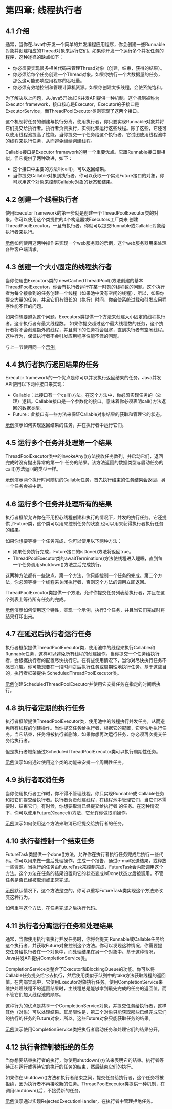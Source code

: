 # 第四章: 线程执行者

## 4.1 介绍 

通常，当你在Java中开发一个简单的并发编程应用程序，你会创建一些Runnable对象并创建相应的Thread对象来运行它们。如果你开发一个运行多个并发任务的程序，这种途径的缺点如下：

  * 你必须要实现很多相关代码来管理Thread对象（创建，结束，获得的结果）。
  * 你必须给每个任务创建一个Thread对象。如果你执行一个大数据量的任务，那么这可能影响应用程序的吞吐量。
  * 你必须有效地控制和管理计算机资源。如果你创建太多线程，会使系统饱和。

为了解决以上问题，从Java5开始JDK并发API提供一种机制。这个机制被称为Executor framework，接口核心是Executor，Executor的子接口是ExecutorService，而ThreadPoolExecutor类则实现了这两个接口。

这个机制将任务的创建与执行分离。使用执行者，你只要实现Runnable对象并将它们提交给执行者。执行者负责执行，实例化和运行这些线程。除了这些，它还可以使用线程池提高了性能。当你提交一个任务给这个执行者，它试图使用线程池中的线程来执行任务，从而避免继续创建线程。

Callable接口是Executor framework的另一个重要优点。它跟Runnable接口很相似，但它提供了两种改进，如下：

  * 这个接口中主要的方法叫call()，可以返回结果。
  * 当你提交Callable对象到执行者，你可以获取一个实现Future接口的对象，你可以用这个对象来控制Callable对象的状态和结果。

## 4.2 创建一个线程执行者 

使用Executor framework的第一步就是创建一个ThreadPoolExecutor类的对象。你可以使用这个类提供的4个构造器或Executors工厂类来 创建ThreadPoolExecutor。一旦有执行者，你就可以提交Runnable或Callable对象给执行者来执行。

[示例](../src/test/java/com/getset/j7cc/chapter4/ThreadExecutor.java#L16)如何使用这两种操作来实现一个web服务器的示例，这个web服务器用来处理各种客户端请求。

## 4.3 创建一个大小固定的线程执行者

当你使用由Executors类的 newCachedThreadPool()方法创建的基本ThreadPoolExecutor，你会有执行者运行在某一时刻的线程数的问题。这个执行者为每个接收到的任务创建一个线程（如果池中没有空闲的线程），所以，如果你提交大量的任务，并且它们有很长的（执行）时间，你会使系统过载和引发应用程序性能不佳的问题。

如果你想要避免这个问题，Executors类提供一个方法来创建大小固定的线程执行者。这个执行者有最大线程数。 如果你提交超过这个最大线程数的任务，这个执行者将不会创建额外的线程，并且剩下的任务将会阻塞，直到执行者有空闲线程。这种行为，保证执行者不会引发应用程序性能不佳的问题。

与上一节使用同一个[示例](../src/test/java/com/getset/j7cc/chapter4/ThreadExecutor.java#L16)。

## 4.4 执行者执行返回结果的任务 

Executor framework的一个优点是你可以并发执行返回结果的任务。Java并发API使用以下两种接口来实现：

  * Callable：此接口有一个call()方法。在这个方法中，你必须实现任务的（处理）逻辑。Callable接口是一个参数化的接口。意味着你必须表明call()方法返回的数据类型。
  * Future：此接口有一些方法来保证Callable对象结果的获取和管理它的状态。

[示例](../src/test/java/com/getset/j7cc/chapter4/ThreadExecutor.java#L37)演示如何实现返回结果的任务，并在执行者中运行它们。

## 4.5 运行多个任务并处理第一个结果 

ThreadPoolExecutor类中的invokeAny()方法接收任务数列，并启动它们，返回完成时没有抛出异常的第一个 任务的结果。该方法返回的数据类型与启动任务的call()方法返回的类型一样。

[示例](../src/test/java/com/getset/j7cc/chapter4/ThreadExecutor.java#L83)演示两个执行时间随机的Callable任务，首先执行结束的任务结果会返回，另一个任务会被中断。

## 4.6 运行多个任务并处理所有的结果

执行者框架允许你在不用担心线程创建和执行的情况下，并发的执行任务。它还提供了Future类，这个类可以用来控制任务的状态,也可以用来获得执行者执行任务的结果。

如果你想要等待一个任务完成，你可以使用以下两种方法：

  * 如果任务执行完成，Future接口的isDone()方法将返回true。
  * ThreadPoolExecutor类的awaitTermination()方法使线程进入睡眠，直到每一个任务调用shutdown()方法之后完成执行。
  
这两种方法都有一些缺点。第一个方法，你只能控制一个任务的完成。第二个方法，你必须等待一个线程来关闭执行者，否则这个方法的调用立即返回。

ThreadPoolExecutor类提供一个方法，允许你提交任务列表给执行者，并且在这个列表上等待所有任务的完成。

[示例](../src/test/java/com/getset/j7cc/chapter4/ThreadExecutor.java#L101)演示如何使用这个特性，实现一个示例，执行3个任务，并且当它们完成时将结果打印出来。

## 4.7 在延迟后执行者运行任务

执行者框架提供ThreadPoolExecutor类，使用池中的线程来执行Callable和Runnable任务，这样可以避免所有线程的创建操作。当你提交一个任务给执行者，会根据执行者的配置尽快执行它。在有些使用情况下，当你对尽快执行任务不感觉兴趣。你可能想要在一段时间之后执行任务或周期性地执行任务。基于这些目的，执行者框架提供 ScheduledThreadPoolExecutor类。

[示例](../src/test/java/com/getset/j7cc/chapter4/ThreadExecutor.java#L124)创建ScheduledThreadPoolExecutor并使用它安排任务在指定的时间后执行。

## 4.8 执行者定期的执行任务

执行者框架提供ThreadPoolExecutor类，使用池中的线程执行并发任务，从而避免所有线程的创建操作。当你提交任务给执行者，根据它的配置，它尽快地执行任务。当它结束，任务将被执行者删除，如果你想再次运行任务，你必须再次提交任务给执行者。

但是执行者框架通过ScheduledThreadPoolExecutor类可以执行周期性任务。

[示例](../src/test/java/com/getset/j7cc/chapter4/ThreadExecutor.java#L151)演示如何通过使用这个类的功能来安排一个周期性任务。

## 4.9 执行者取消任务 

当你使用执行者工作时，你不得不管理线程。你只实现Runnable或 Callable任务和把它们提交给执行者。执行者负责创建线程，在线程池中管理它们，当它们不需要时，结束它们。有时候，你想要取消已经提交给执行者 的任务。在这种情况下，你可以使用Future的cancel()方法，它允许你做取消操作。

[示例](../src/test/java/com/getset/j7cc/chapter4/ThreadExecutor.java#L176)演示如何使用这个方法来取消已经提交给执行者的任务。

## 4.10 执行者控制一个结束任务 

FutureTask类提供一个done()方法，允许你在执行者执行任务完成后执行一些代码。你可以用来做一些后处理操作，生成一个报告，通过e-mail发送结果，或释放一些资源。当执行的任务由FutureTask来控制完成，FutureTask会内部调用这个方法。这个方法在任务的结果设置和它的状态变成isDone状态之后被调用，不管任务是否已经被取消或正常完成。

[示例](../src/test/java/com/getset/j7cc/chapter4/ThreadExecutor.java#L176)默认情况下，这个方法是空的。你可以重写FutureTask类实现这个方法来改变这种行为。

如何重写这个方法，在任务完成之后执行代码。

## 4.11 执行者分离运行任务和处理结果 

通常，当你使用执行者执行并发任务时，你将会提交 Runnable或Callable任务给这个执行者，并获取Future对象控制这个方法。你可以发现这种情况，你需要提交任务给执行者在一个对象中，而处理结果在另一个对象中。基于这种情况，Java并发API提供CompletionService类。

CompletionService类整合了Executor和BlockingQueue的功能。你可以将Callable任务提交给它去执行，然后使用类似于队列中的take方法获取线程的返回值。在内部实现中，它使用Executor对象执行任务。使用CompletionService来维护处理线程不的返回结果时，主线程总是能够拿到最先完成的任务的返回值，而不管它们加入线程池的顺序。
     
这种行为的优点是共享一个CompletionService对象，并提交任务给执行者，这样其他（对象）可以处理结果。其局限性是，第二个对象只能获取那些已经完成它们的执行的任务的Future对象，所以，这些Future对象只能获取任务的结果。

[示例](../src/test/java/com/getset/j7cc/chapter4/ThreadExecutor.java#L207)演示使用CompletionService类把执行者启动任务和处理它们的结果分开。

## 4.12 执行者控制被拒绝的任务

当你想要结束执行者的执行，你使用shutdown()方法来表明它的结束。执行者等待正在运行或等待它的执行的任务的结束，然后结束它们的执行。

如果你在shutdown()方法和执行者结束之间，提交任务给执行者，这个任务将被拒绝，因为执行者不再接收新的任务。ThreadPoolExecutor类提供一种机制，在调用shutdown()后，不接受新的任务。

[示例](../src/test/java/com/getset/j7cc/chapter4/ThreadExecutor.java#L246)演示通过实现RejectedExecutionHandler，在执行者中管理拒绝任务。
